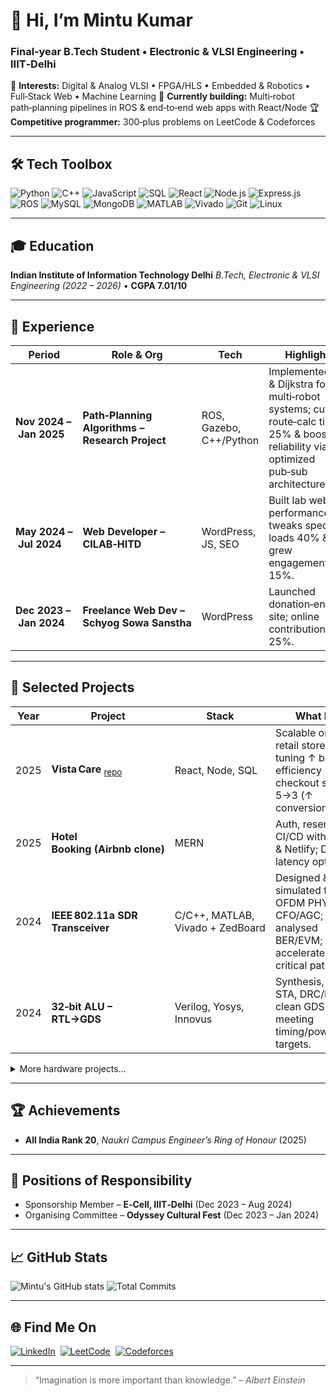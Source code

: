 # 👋 Hi, I’m **Mintu Kumar**

### Final‑year B.Tech Student • Electronic & VLSI Engineering • IIIT‑Delhi

🔭 **Interests:** Digital & Analog VLSI • FPGA/HLS • Embedded & Robotics • Full‑Stack Web • Machine Learning
🚀 **Currently building:** Multi‑robot path‑planning pipelines in ROS & end‑to‑end web apps with React/Node
🏆 **Competitive programmer:** 300‑plus problems on LeetCode & Codeforces

---

## 🛠️ Tech Toolbox

![Python](https://img.shields.io/badge/Python-3776AB?logo=python\&style=for-the-badge)
![C++](https://img.shields.io/badge/C++-00599C?logo=c%2B%2B\&style=for-the-badge)
![JavaScript](https://img.shields.io/badge/JavaScript-F7DF1E?logo=javascript\&style=for-the-badge)
![SQL](https://img.shields.io/badge/SQL-4479A1?logo=mysql\&style=for-the-badge)
![React](https://img.shields.io/badge/React-20232A?logo=react\&style=for-the-badge)
![Node.js](https://img.shields.io/badge/Node.js-339933?logo=node.js\&style=for-the-badge)
![Express.js](https://img.shields.io/badge/Express.js-000000?logo=express\&style=for-the-badge)
![ROS](https://img.shields.io/badge/ROS-DARK?logo=ros\&style=for-the-badge)
![MySQL](https://img.shields.io/badge/MySQL-4479A1?logo=mysql\&style=for-the-badge)
![MongoDB](https://img.shields.io/badge/MongoDB-47A248?logo=mongodb\&style=for-the-badge)
![MATLAB](https://img.shields.io/badge/MATLAB-0076A8?logo=mathworks\&style=for-the-badge)
![Vivado](https://img.shields.io/badge/Vivado-FFB500?style=for-the-badge)
![Git](https://img.shields.io/badge/Git-F05032?logo=git\&style=for-the-badge)
![Linux](https://img.shields.io/badge/Linux-FCC624?logo=linux\&style=for-the-badge)

---

## 🎓 Education

**Indian Institute of Information Technology Delhi**
*B.Tech, Electronic & VLSI Engineering (2022 – 2026)*  • **CGPA 7.01/10**

---

## 💼 Experience

| Period                  | Role & Org                                      | Tech                    | Highlights                                                                                                                            |
| ----------------------- | ----------------------------------------------- | ----------------------- | ------------------------------------------------------------------------------------------------------------------------------------- |
| **Nov 2024 – Jan 2025** | **Path‑Planning Algorithms – Research Project** | ROS, Gazebo, C++/Python | Implemented A\* & Dijkstra for multi‑robot systems; cut route‑calc time 25% & boosted reliability via optimized pub‑sub architecture. |
| **May 2024 – Jul 2024** | **Web Developer – CILAB‑HITD**                  | WordPress, JS, SEO      | Built lab website; performance tweaks sped loads 40% & grew engagement 15%.                                                           |
| **Dec 2023 – Jan 2024** | **Freelance Web Dev – Schyog Sowa Sanstha**     | WordPress               | Launched donation‑enabled site; online contributions up 25%.                                                                          |

---

## 🚀 Selected Projects

| Year | Project                                                                     | Stack                            | What I did                                                                                                     |
| ---- | --------------------------------------------------------------------------- | -------------------------------- | -------------------------------------------------------------------------------------------------------------- |
| 2025 | **Vista Care** <sub>[repo](https://github.com/MINTU296/Vistacare.com)</sub> | React, Node, SQL                 | Scalable online retail store; query tuning ↑ backend efficiency 25%, checkout steps ↓ 5→3 (↑ conversions 10%). |
| 2025 | **Hotel Booking (Airbnb clone)**                                            | MERN                             | Auth, reservations, CI/CD with Vercel & Netlify; DB latency optimized.                                         |
| 2024 | **IEEE 802.11a SDR Transceiver**                                            | C/C++, MATLAB, Vivado + ZedBoard | Designed & simulated full OFDM PHY incl. CFO/AGC; analysed BER/EVM; accelerated critical paths in PL.          |
| 2024 | **32‑bit ALU – RTL→GDS**                                                    | Verilog, Yosys, Innovus          | Synthesis, P\&R, STA, DRC/LVS clean GDSII meeting timing/power/area targets.                                   |

<details>
<summary>More hardware projects…</summary>

* **AOI33 Complex vs. Non‑complex Gate Layouts (65 nm)** – Compared delay/area trade‑offs.
* **8T 2‑RW SRAM Array (65 nm)** – Custom I/O, precharge & write drivers meeting PVT corner specs.

</details>

---

## 🏆 Achievements

* **All India Rank 20**, *Naukri Campus Engineer’s Ring of Honour* (2025)

---

## 👥 Positions of Responsibility

* Sponsorship Member – **E‑Cell, IIIT‑Delhi** (Dec 2023 – Aug 2024)
* Organising Committee – **Odyssey Cultural Fest** (Dec 2023 – Jan 2024)

---

## 📈 GitHub Stats

![Mintu's GitHub stats](https://github-readme-stats.vercel.app/api?username=MINTU296\&show_icons=true\&theme=radical)
![Total Commits](https://github-readme-stats.vercel.app/api?username=MINTU296\&include_all_commits=true\&show_icons=true\&theme=radical)

---

## 🌐 Find Me On

[![LinkedIn](https://img.shields.io/badge/LinkedIn-0A66C2?logo=linkedin\&style=for-the-badge)](https://www.linkedin.com/in/mintu-kumar-a748a325b/) 
[![LeetCode](https://img.shields.io/badge/LeetCode-FFA116?logo=leetcode\&style=for-the-badge)](https://leetcode.com/u/mintu_m07/) 
[![Codeforces](https://img.shields.io/badge/Codeforces-1F8ACB?logo=codeforces\&style=for-the-badge)](https://codeforces.com/profile/mintu_007/) 

---

> “Imagination is more important than knowledge.” – *Albert Einstein*
